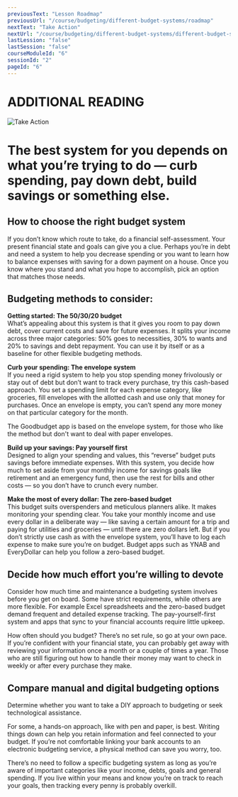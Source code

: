 ```yaml
---
previousText: "Lesson Roadmap"
previousUrl: "/course/budgeting/different-budget-systems/roadmap"
nextText: "Take Action"
nextUrl: "/course/budgeting/different-budget-systems/different-budget-systems"
lastLession: "false"
lastSession: "false"
courseModuleId: "6"
sessionId: "2"
pageId: "6"
---
```



# ADDITIONAL READING

![Take Action](/assets/img/take-action.jpg) 
# The best system for you depends on what you’re trying to do — curb spending, pay down debt, build savings or something else.

## How to choose the right budget system
<p>If you don’t know which route to take, do a financial self-assessment. Your present financial state and goals can give you a clue. Perhaps you’re in debt and need a system to help you decrease spending or you want to learn how to balance expenses with saving for a down payment on a house. Once you know where you stand and what you hope to accomplish, pick an option that matches those needs.</p>

## Budgeting methods to consider:
<b>Getting started: The 50/30/20 budget</b><br />
What’s appealing about this system is that it gives you room to pay down debt, cover current costs and save for future expenses. It splits your income across three major categories: 50% goes to necessities, 30% to wants and 20% to savings and debt repayment. You can use it by itself or as a baseline for other flexible budgeting methods.

<b>Curb your spending: The envelope system</b><br />
If you need a rigid system to help you stop spending money frivolously or stay out of debt but don’t want to track every purchase, try this cash-based approach. You set a spending limit for each expense category, like groceries, fill envelopes with the allotted cash and use only that money for purchases. Once an envelope is empty, you can’t spend any more money on that particular category for the month.

The Goodbudget app is based on the envelope system, for those who like the method but don't want to deal with paper envelopes.

<b>Build up your savings: Pay yourself first</b><br />
Designed to align your spending and values, this “reverse” budget puts savings before immediate expenses. With this system, you decide how much to set aside from your monthly income for savings goals like retirement and an emergency fund, then use the rest for bills and other costs — so you don’t have to crunch every number.

<b>Make the most of every dollar: The zero-based budget</b><br />
This budget suits overspenders and meticulous planners alike. It makes monitoring your spending clear. You take your monthly income and use every dollar in a deliberate way — like saving a certain amount for a trip and paying for utilities and groceries — until there are zero dollars left. But if you don’t strictly use cash as with the envelope system, you’ll have to log each expense to make sure you’re on budget. Budget apps such as YNAB and EveryDollar can help you follow a zero-based budget.

## Decide how much effort you’re willing to devote
Consider how much time and maintenance a budgeting system involves before you get on board. Some have strict requirements, while others are more flexible. For example Excel spreadsheets and the zero-based budget demand frequent and detailed expense tracking. The pay-yourself-first system and apps that sync to your financial accounts require little upkeep.

How often should you budget? There’s no set rule, so go at your own pace. If you’re confident with your financial state, you can probably get away with reviewing your information once a month or a couple of times a year. Those who are still figuring out how to handle their money may want to check in weekly or after every purchase they make.

## Compare manual and digital budgeting options
Determine whether you want to take a DIY approach to budgeting or seek technological assistance. 

For some, a hands-on approach, like with pen and paper, is best. Writing things down can help you retain information and feel connected to your budget. If you’re not comfortable linking your bank accounts to an electronic budgeting service, a physical method can save you worry, too.

There’s no need to follow a specific budgeting system as long as you’re aware of important categories  like your income, debts, goals and general spending. If you live within your means and know you’re on track to reach your goals, then tracking every penny is probably overkill. 
